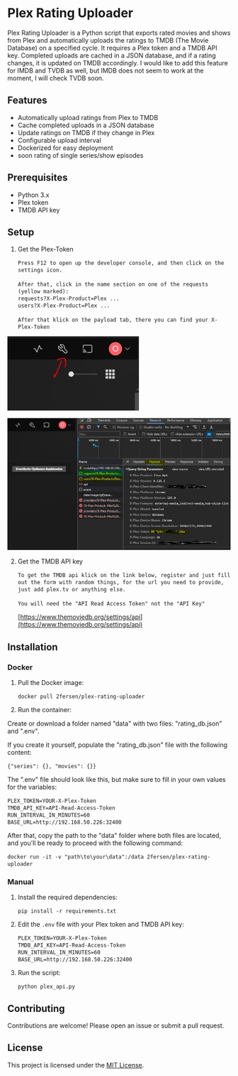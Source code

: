 # Plex Rating Uploader

Plex Rating Uploader is a Python script that exports rated movies and shows from Plex and automatically uploads the
ratings to TMDB (The Movie Database) on a specified cycle. It requires a Plex token and a TMDB API key. Completed
uploads are cached in a JSON database, and if a rating changes, it is updated on TMDB accordingly. I would like to 
add this feature for IMDB and TVDB as well, but IMDB does not seem to work at the moment, I will check TVDB soon.

## Features

- Automatically upload ratings from Plex to TMDB
- Cache completed uploads in a JSON database
- Update ratings on TMDB if they change in Plex
- Configurable upload interval
- Dockerized for easy deployment
- soon rating of single series/show episodes

## Prerequisites

- Python 3.x
- Plex token
- TMDB API key


## Setup

1. Get the Plex-Token

   ```
   Press F12 to open up the developer console, and then click on the settings icon. 
   
   After that, click in the name section on one of the requests (yellow marked):
   requests?X-Plex-Product=Plex ...
   users?X-Plex-Product=Plex ...
   
   After that klick on the payload tab, there you can find your X-Plex-Token
   ```

![Screenshot](/screenshots/1.JPG)

![Screenshot](/screenshots/2.JPG)

2. Get the TMDB API key
   ```
   To get the TMDB api klick on the link below, register and just fill out the form with random things, for the url you need to provide, just add plex.tv or anything else.
   
   You will need the "API Read Access Token" not the "API Key"
   ```
   [https://www.themoviedb.org/settings/api](https://www.themoviedb.org/settings/api)

## Installation
### Docker

1. Pull the Docker image:

   ```
   docker pull 2fersen/plex-rating-uploader
   ```

2. Run the container:

Create or download a folder named "data" with two files: "rating_db.json" and ".env".

If you create it yourself, populate the "rating_db.json" file with the following content:
```
{"series": {}, "movies": {}}
```

The ".env" file should look like this, but make sure to fill in your own values for the variables:
```
PLEX_TOKEN=YOUR-X-Plex-Token
TMDB_API_KEY=API-Read-Access-Token
RUN_INTERVAL_IN_MINUTES=60
BASE_URL=http://192.168.50.226:32400
```

After that, copy the path to the "data" folder where both files are located, and you'll be ready to proceed with the following command:
```
docker run -it -v "path\to\your\data":/data 2fersen/plex-rating-uploader
```

### Manual

1. Install the required dependencies:

   ```
   pip install -r requirements.txt
   ```

3. Edit the `.env` file with your Plex token and TMDB API key:

   ```
   PLEX_TOKEN=YOUR-X-Plex-Token
   TMDB_API_KEY=API-Read-Access-Token
   RUN_INTERVAL_IN_MINUTES=60
   BASE_URL=http://192.168.50.226:32400
   ```

4. Run the script:

   ```
   python plex_api.py
   ```

## Contributing

Contributions are welcome! Please open an issue or submit a pull request.

## License

This project is licensed under the [MIT License](LICENSE).

